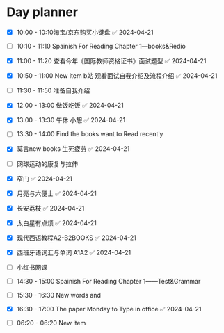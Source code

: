 

# Day planner

- [x] 10:00 - 10:10淘宝/京东购买小键盘 ✅ 2024-04-21
- [ ] 10:10 - 11:10 Spainish For Reading Chapter 1—books&Redio
- [x] 11:00 - 11:20  查看今年《国际教师资格证书》面试题型 ✅ 2024-04-21
- [x] 10:50 - 11:00 New item b站 观看面试自我介绍及流程介绍 ✅ 2024-04-21
- [ ] 11:30 - 11:50 准备自我介绍
- [x] 12:00 - 13:00 做饭吃饭 ✅ 2024-04-21
- [x] 13:00 - 13:30 午休 小憩 ✅ 2024-04-21
- [ ] 13:30 - 14:00 Find the books want to Read recently
- [x] 莫言new books 生死疲劳 ✅ 2024-04-21
- [ ] 网球运动的康复与拉伸
- [x] 窄门 ✅ 2024-04-21
- [x] 月亮与六便士 ✅ 2024-04-21
- [x] 长安荔枝 ✅ 2024-04-21
- [x] 太白星有点烦 ✅ 2024-04-21
- [x] 现代西语教程A2-B2BOOKS ✅ 2024-04-21
- [x] 西班牙语词汇与单词 A1A2 ✅ 2024-04-21
- [ ] 小红书网课
- [ ] 14:30 - 15:00 Spainish For Reading Chapter 1——Test&Grammar
- [ ] 15:30 - 16:30 New words and 
- [x] 16:30 - 17:00 The paper Monday to Type in office ✅ 2024-04-21
- [ ] 06:20 - 06:20 New item


